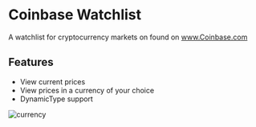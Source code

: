 # Coinbase Watchlist

A watchlist for cryptocurrency markets on found on www.Coinbase.com

## Features
  - View current prices 
  - View prices in a currency of your choice
  - DynamicType support
  
![currency](https://user-images.githubusercontent.com/25107535/56405304-c3413800-6239-11e9-9a96-08c1d23402b9.gif)

